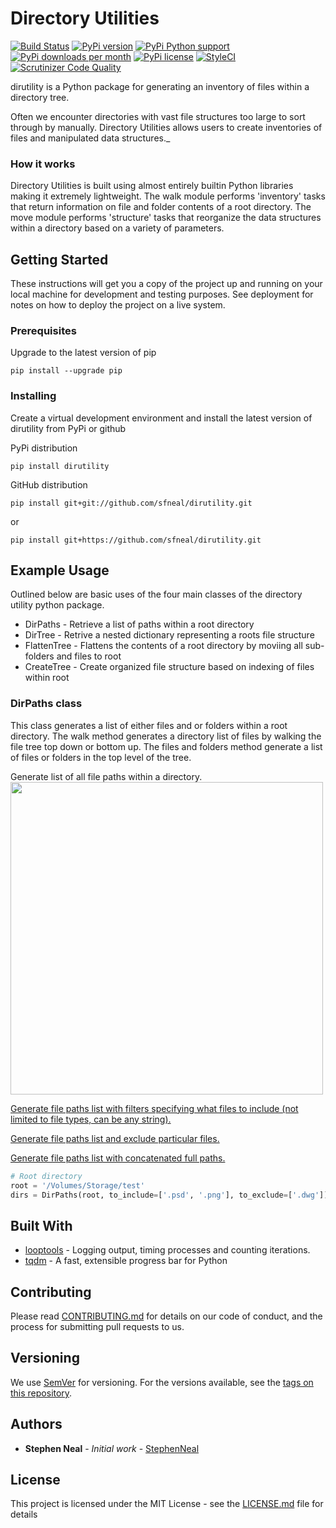 # Directory Utilities

[![Build Status](https://travis-ci.com/sfneal/dirutility.svg?branch=master)](https://travis-ci.com/sfneal/dirutility)
[![PyPi version](https://img.shields.io/pypi/v/dirutility)](https://pypi.org/project/dirutility)
[![PyPi Python support](https://img.shields.io/pypi/pyversions/dirutility)](https://pypi.org/project/dirutility)
[![PyPi downloads per month](https://img.shields.io/pypi/dm/dirutility)](https://pypi.org/project/dirutility)
[![PyPi license](https://img.shields.io/pypi/l/dirutility)](https://pypi.org/project/dirutility)
[![StyleCI](https://github.styleci.io/repos/139184099/shield?branch=master)](https://github.styleci.io/repos/139184099?branch=master)
[![Scrutinizer Code Quality](https://scrutinizer-ci.com/g/sfneal/dirutility/badges/quality-score.png?b=master)](https://scrutinizer-ci.com/g/sfneal/dirutility/?branch=master)

dirutility is a Python package for generating an inventory of files within a directory tree.

Often we encounter directories with vast file structures too large to sort through by manually.  Directory Utilities
allows users to create inventories of files and manipulated data structures._


### How it works

Directory Utilities is built using almost entirely builtin Python libraries making it extremely lightweight. The walk
module performs 'inventory' tasks that return information on file and folder contents of a root directory.  The move
module performs 'structure' tasks that reorganize the data structures within a directory based on a variety of
parameters.

## Getting Started

These instructions will get you a copy of the project up and running on your local machine for development and testing purposes. See deployment for notes on how to deploy the project on a live system.

### Prerequisites

Upgrade to the latest version of pip

```
pip install --upgrade pip
```

### Installing

Create a virtual development environment and install the latest version of dirutility from PyPi or github

PyPi distribution

```
pip install dirutility
```

GitHub distribution

```
pip install git+git://github.com/sfneal/dirutility.git
```
or

```
pip install git+https://github.com/sfneal/dirutility.git
```

## Example Usage

Outlined below are basic uses of the four main classes of the directory utility python package.

* DirPaths - Retrieve a list of paths within a root directory
* DirTree - Retrive a nested dictionary representing a roots file structure
* FlattenTree - Flattens the contents of a root directory by moviing all sub-folders and files to root
* CreateTree - Create organized file structure based on indexing of files within root

### DirPaths class

This class generates a list of either files and or folders within a root directory.  The walk method generates a directory list of files by walking the file tree top down or bottom up.  The files and folders method generate a list of files or folders in the top level of the tree.

Generate list of all file paths within a directory.
<br><img src="https://i.imgur.com/Ur7dGOC.gif" width="500"><br>

<a href="https://i.imgur.com/ogj9ZNQ.gif">Generate file paths list with filters specifying what files to include (not limited to file types, can be any string).<a>

<a href="https://i.imgur.com/dGAAdDO.gif">Generate file paths list and exclude particular files.<a>

<a href="https://i.imgur.com/cQjrL18.gif">Generate file paths list with concatenated full paths.<a>

```python
# Root directory
root = '/Volumes/Storage/test'
dirs = DirPaths(root, to_include=['.psd', '.png'], to_exclude=['.dwg'])
```

## Built With

* [looptools](https://github.com/sfneal/looptools) - Logging output, timing processes and counting iterations.
* [tqdm](https://github.com/tqdm/tqdm) - A fast, extensible progress bar for Python

## Contributing

Please read [CONTRIBUTING.md](https://github.com/sfneal/dirutility/blob/master/CONTRIBUTING.md) for details on our code of conduct, and the process for submitting pull requests to us.

## Versioning

We use [SemVer](http://semver.org/) for versioning. For the versions available, see the [tags on this repository](https://github.com/dirutility/tags). 

## Authors

* **Stephen Neal** - *Initial work* - [StephenNeal](https://github.com/sfneal)

## License

This project is licensed under the MIT License - see the [LICENSE.md](LICENSE.md) file for details